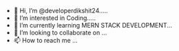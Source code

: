 - 👋 Hi, I’m @developerdikshit24.....
- 👀 I’m interested in Coding.....
- 🌱 I’m currently learning  MERN STACK DEVELOPMENT...
- 💞️ I’m looking to collaborate on ...
- 📫 How to reach me ...

<!---
developerdikshit24/developerdikshit24 is a ✨ special ✨ repository because its `README.md` (this file) appears on your GitHub profile.
You can click the Preview link to take a look at your changes.
--->
